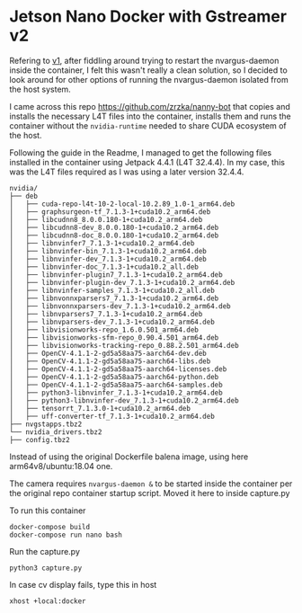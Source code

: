 Jetson Nano Docker with Gstreamer v2
====================================

Refering to [v1](https://github.com/VeCAD/jetson-gstreamer-docker), after fiddling around trying to 
restart the nvargus-daemon inside the container, I felt this wasn't really a clean solution, so I decided 
to look around for other options of running the nvargus-daemon isolated from the host system.

I came across this repo https://github.com/zrzka/nanny-bot that copies and installs the necessary L4T files 
into the container, installs them and runs the container without the `nvidia-runtime` needed to share CUDA 
ecosystem of the host. 

Following the guide in the Readme, I managed to get the following files installed in the container using
Jetpack 4.4.1 (L4T 32.4.4). In my case, this was the L4T files required as I was using a later version 32.4.4.

```
nvidia/
├── deb
│   ├── cuda-repo-l4t-10-2-local-10.2.89_1.0-1_arm64.deb
│   ├── graphsurgeon-tf_7.1.3-1+cuda10.2_arm64.deb
│   ├── libcudnn8_8.0.0.180-1+cuda10.2_arm64.deb
│   ├── libcudnn8-dev_8.0.0.180-1+cuda10.2_arm64.deb
│   ├── libcudnn8-doc_8.0.0.180-1+cuda10.2_arm64.deb
│   ├── libnvinfer7_7.1.3-1+cuda10.2_arm64.deb
│   ├── libnvinfer-bin_7.1.3-1+cuda10.2_arm64.deb
│   ├── libnvinfer-dev_7.1.3-1+cuda10.2_arm64.deb
│   ├── libnvinfer-doc_7.1.3-1+cuda10.2_all.deb
│   ├── libnvinfer-plugin7_7.1.3-1+cuda10.2_arm64.deb
│   ├── libnvinfer-plugin-dev_7.1.3-1+cuda10.2_arm64.deb
│   ├── libnvinfer-samples_7.1.3-1+cuda10.2_all.deb
│   ├── libnvonnxparsers7_7.1.3-1+cuda10.2_arm64.deb
│   ├── libnvonnxparsers-dev_7.1.3-1+cuda10.2_arm64.deb
│   ├── libnvparsers7_7.1.3-1+cuda10.2_arm64.deb
│   ├── libnvparsers-dev_7.1.3-1+cuda10.2_arm64.deb
│   ├── libvisionworks-repo_1.6.0.501_arm64.deb
│   ├── libvisionworks-sfm-repo_0.90.4.501_arm64.deb
│   ├── libvisionworks-tracking-repo_0.88.2.501_arm64.deb
│   ├── OpenCV-4.1.1-2-gd5a58aa75-aarch64-dev.deb
│   ├── OpenCV-4.1.1-2-gd5a58aa75-aarch64-libs.deb
│   ├── OpenCV-4.1.1-2-gd5a58aa75-aarch64-licenses.deb
│   ├── OpenCV-4.1.1-2-gd5a58aa75-aarch64-python.deb
│   ├── OpenCV-4.1.1-2-gd5a58aa75-aarch64-samples.deb
│   ├── python3-libnvinfer_7.1.3-1+cuda10.2_arm64.deb
│   ├── python3-libnvinfer-dev_7.1.3-1+cuda10.2_arm64.deb
│   ├── tensorrt_7.1.3.0-1+cuda10.2_arm64.deb
│   ├── uff-converter-tf_7.1.3-1+cuda10.2_arm64.deb 
├── nvgstapps.tbz2
└── nvidia_drivers.tbz2
├── config.tbz2
```
Instead of using the original Dockerfile balena image, using here arm64v8/ubuntu:18.04 one.

The camera requires `nvargus-daemon &` to be started inside the container per the 
original repo container startup script. Moved it here to inside capture.py

To run this container
```
docker-compose build
docker-compose run nano bash
```

Run the capture.py
```
python3 capture.py
```

In case cv display fails, type this in host
```
xhost +local:docker
```
